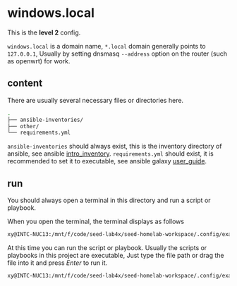 # windows.local

This is the __level 2__ config.

`windows.local` is a domain name, `*.local` domain generally points to `127.0.0.1`,
Usually by setting dnsmasq `--address` option on the router (such as openwrt) for work.

## content

There are usually several necessary files or directories here.

```bash
.
├── ansible-inventories/
├── other/
└── requirements.yml
```

`ansible-inventories` should always exist, 
this is the inventory directory of ansible, see ansible [intro_inventory](https://docs.ansible.com/ansible/latest/inventory_guide/intro_inventory.html#organizing-inventory-in-a-directory).
`requirements.yml` should exist,
it is recommended to set it to executable, see ansible galaxy [user_guide](https://docs.ansible.com/ansible/latest/galaxy/user_guide.html#installing-roles-and-collections-from-the-same-requirements-yml-file).

## run

You should always open a terminal in this directory and run a script or playbook.

When you open the terminal, the terminal displays as follows

```bash
xy@INTC-NUC13:/mnt/f/code/seed-lab4x/seed-homelab-workspace/.config/example@local/windows.local$ 
```

At this time you can run the script or playbook. 
Usually the scripts or playbooks in this project are executable,
Just type the file path or drag the file into it and press *Enter* to run it.


```bash
xy@INTC-NUC13:/mnt/f/code/seed-lab4x/seed-homelab-workspace/.config/example@local/windows.local$ '/mnt/f/code/seed-lab4x/seed-homelab-workspace/.seed/ansible-playbook/seed-local.init.yml'
```
